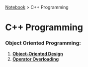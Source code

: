 <a href="./">Notebook</a> > C++ Programming

# C++ Programming



### Object Oriented Programming:

1. **<a href="./object-oriented-design">Object-Oriented Design</a>**
2. **<a href="./operator-overloading">Operator Overloading</a>**

